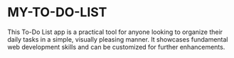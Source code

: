 # MY-TO-DO-LIST
This To-Do List app is a practical tool for anyone looking to organize their daily tasks in a simple, visually pleasing manner. It showcases fundamental web development skills and can be customized for further enhancements.
